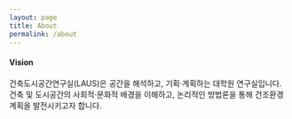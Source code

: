 ```yaml
---
layout: page
title: About
permalink: /about
---
```


#### Vision

건축도시공간연구실(LAUS)은 공간을 해석하고, 기획·계획하는 대학원 연구실입니다.
건축 및 도시공간의 사회적·문화적 배경을 이해하고,
논리적인 방법론을 통해 건조환경 계획을 발전시키고자 합니다.
